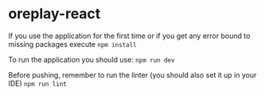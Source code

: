 # oreplay-react

If you use the application for the first time or if you get any error bound to missing packages execute
`npm install`

To run the application you should use:
`npm run dev`

Before pushing, remember to run the linter (you should also set it up in your IDE)
`npm run lint`